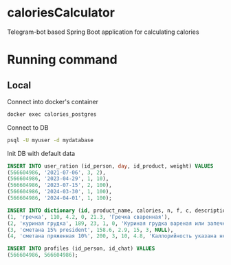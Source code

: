 # caloriesCalculator
Telegram-bot based Spring Boot application for calculating calories

# Running command
## Local
Connect into docker's container
```bash
docker exec calories_postgres
```
Connect to DB
``` bash
psql -U myuser -d mydatabase
```
Init DB with default data
``` sql
INSERT INTO user_ration (id_person, day, id_product, weight) VALUES
(566604986, '2021-07-06', 3, 2),
(566604986, '2023-04-29', 1, 10),
(566604986, '2023-07-15', 2, 100),
(566604986, '2024-03-30', 1, 100),
(566604986, '2024-04-01', 1, 100);

INSERT INTO dictionary (id, product_name, calories, n, f, c, description) VALUES
(1, 'гречка', 110, 4.2, 0, 21.3, 'Гречка сваренная'),
(2, 'куриная грудка', 189, 23, 1, 0, 'Куриная грудка вареная или запеченная'),
(3, 'сметана 15% president', 158.6, 2.9, 15, 3, NULL),
(4, 'сметана пряженная 10%', 200, 3, 10, 4.8, 'Каллорийность указана неверно');

INSERT INTO profiles (id_person, id_chat) VALUES
(566604986, 566604986);
```
